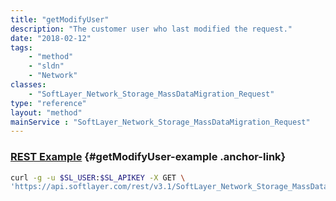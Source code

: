 ```yaml
---
title: "getModifyUser"
description: "The customer user who last modified the request."
date: "2018-02-12"
tags:
    - "method"
    - "sldn"
    - "Network"
classes:
    - "SoftLayer_Network_Storage_MassDataMigration_Request"
type: "reference"
layout: "method"
mainService : "SoftLayer_Network_Storage_MassDataMigration_Request"
---
```


### [REST Example](#getModifyUser-example) <a href="/article/rest/"><i class="fas fa-question"></i></a> {#getModifyUser-example .anchor-link} 
```bash
curl -g -u $SL_USER:$SL_APIKEY -X GET \
'https://api.softlayer.com/rest/v3.1/SoftLayer_Network_Storage_MassDataMigration_Request/{SoftLayer_Network_Storage_MassDataMigration_RequestID}/getModifyUser'
```
